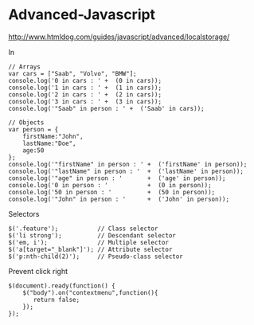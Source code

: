# Advanced-Javascript
http://www.htmldog.com/guides/javascript/advanced/localstorage/

In

    // Arrays
    var cars = ["Saab", "Volvo", "BMW"];
    console.log('0 in cars : ' +  (0 in cars));
    console.log('1 in cars : ' +  (1 in cars));
    console.log('2 in cars : ' +  (2 in cars));
    console.log('3 in cars : ' +  (3 in cars));
    console.log('"Saab" in person : ' +  ('Saab' in cars));

    // Objects
    var person = {
        firstName:"John", 
        lastName:"Doe", 
        age:50
    };
    console.log('"firstName" in person : ' +  ('firstName' in person));
    console.log('"lastName" in person : '  +  ('lastName' in person));
    console.log('"age" in person : '       +  ('age' in person));
    console.log('0 in person : '           +  (0 in person));
    console.log('50 in person : '          +  (50 in person));
    console.log('"John" in person : '      +  ('John' in person));
    
Selectors

    $('.feature');           // Class selector
    $('li strong');          // Descendant selector
    $('em, i');              // Multiple selector
    $('a[target="_blank"]'); // Attribute selector
    $('p:nth-child(2)');     // Pseudo-class selector
    
    
Prevent click right

    $(document).ready(function() {
        $("body").on("contextmenu",function(){
           return false;
        }); 
    }); 
